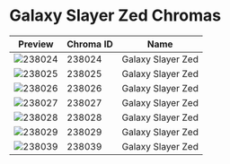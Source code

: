 # Galaxy Slayer Zed Chromas



| Preview | Chroma ID | Name |
|---------|-----------|------|
| ![238024](https://raw.communitydragon.org/latest/plugins/rcp-be-lol-game-data/global/default/v1/champion-chroma-images/238/238024.png) | 238024 | Galaxy Slayer Zed |
| ![238025](https://raw.communitydragon.org/latest/plugins/rcp-be-lol-game-data/global/default/v1/champion-chroma-images/238/238025.png) | 238025 | Galaxy Slayer Zed |
| ![238026](https://raw.communitydragon.org/latest/plugins/rcp-be-lol-game-data/global/default/v1/champion-chroma-images/238/238026.png) | 238026 | Galaxy Slayer Zed |
| ![238027](https://raw.communitydragon.org/latest/plugins/rcp-be-lol-game-data/global/default/v1/champion-chroma-images/238/238027.png) | 238027 | Galaxy Slayer Zed |
| ![238028](https://raw.communitydragon.org/latest/plugins/rcp-be-lol-game-data/global/default/v1/champion-chroma-images/238/238028.png) | 238028 | Galaxy Slayer Zed |
| ![238029](https://raw.communitydragon.org/latest/plugins/rcp-be-lol-game-data/global/default/v1/champion-chroma-images/238/238029.png) | 238029 | Galaxy Slayer Zed |
| ![238039](https://raw.communitydragon.org/latest/plugins/rcp-be-lol-game-data/global/default/v1/champion-chroma-images/238/238039.png) | 238039 | Galaxy Slayer Zed |